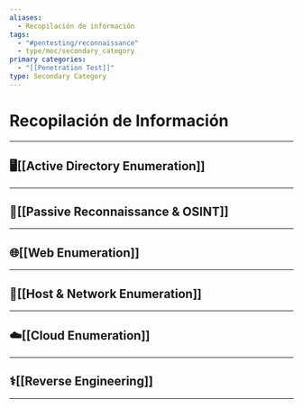 ```yaml
---
aliases:
  - Recopilación de información
tags:
  - "#pentesting/reconnaissance"
  - type/moc/secondary_category
primary categories:
  - "[[Penetration Test]]"
type: Secondary Category
---
```

# Recopilación de Información

***

## 🖥️[[Active Directory Enumeration]]


***

## 🌿[[Passive Reconnaissance & OSINT]]


***

## 🌐[[Web Enumeration]]


***

## 📩[[Host & Network Enumeration]]


***

## ☁️[[Cloud Enumeration]]


***

## ⚕️[[Reverse Engineering]]


***
